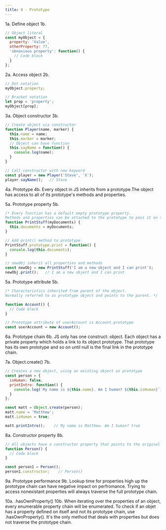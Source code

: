 ```yaml
---
title: 8 - Prototype
---
```


1a. Define object
1b.
```js
// Object literal
const myObject = {
  property: 'Value',
  otherProperty: 77,
  'obnoxious property': function() {
    // Code block
  }
};
```

2a. Access object
2b.
```js
// Dot notation
myObject.property;

// Bracket notation
let prop = 'property';
myObject[prop];
```

3a. Object constructor
3b.
```js
// Create object via constructor
function Player(name, marker) {
  this.name = name;
  this.marker = marker;
  // Object can have function
  this.sayName = function() {
    console.log(name);
  }
}

// Call constructor with new keyword
const player = new Player('Steve', 'X');
player.sayName();   // Steve
```

4a. Prototype
4b. Every object in JS inherits from a prototype.The object has access to all of its prototype's methods and properties.

5a. Prototype property
5b.
```js
/* Every function has a default empty prototype property.
Methods and properties can be attached to the prototype to pass it on to instances of that prototype. */
function PrintStuff(myDocuments) {
  this.documents = myDocuments;
}

// Add print() method to prototype
PrintStuff.prototype.print = function() {
  console.log(this.documents);
}

// newObj inherit all properties and methods
const newObj = new PrintStuff('I am a new object and I can print');
newObj.print();   // I am a new object and I can print
```

5a. Prototype attribute
5b. 
```js
/* Characteristics inherited from parent of the object. 
Normally referred to as prototype object and points to the parent. */

function Account() {
  // Code block
}

// Prototype attribute of userAccount is Account.prototype
const userAccount = new Account();
```

6a. Prototype chain
6b. JS only has one construct: object. Each object has a private property which holds a link to its object prototype. That prototype has its own prototype and so on until null is the final link in the prototype chain.

7a. Object.create()
7b.
```js
// Creates a new object, using an existing object as prototype
const person = {
  isHuman: false,
  printIntro: function() {
    console.log(`My name is ${this.name}. Am I human? ${this.isHuman}`);
  }
};

const matt = Object.create(person);
matt.name = 'Matthew';
matt.isHuman = true;

matt.printIntro();    // My name is Matthew. Am I human? true
```

8a. Constructor property
8b.
```js
// All objects have a constructor property that points to the original constructor function
function Person() {
  // Code block
}

const person1 = Person();
person1.constructor;    // Person()
```

9a. Prototype performance
9b. Lookup time for properties high up the prototype chain can have negative impact on perfromance. Trying to access nonexistant properties will always traverse the full prototype chain.

10a. .hasOwnProperty()
10b. When iterating over the properties of an object, every enumerable property chain will be enumerated. To check if an objet has a property defined on itself and not its prototype chain, use .hasOwnProperty(). It's the only method that deals with properties but does not traverse the prototype chain.